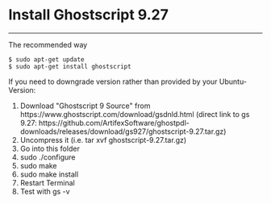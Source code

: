 # Install Ghostscript 9.27
--------------------------

The recommended way

```
$ sudo apt-get update
$ sudo apt-get install ghostscript
```

If you need to downgrade version rather than provided by your Ubuntu-Version:

<ol>
<li>Download "Ghostscript 9 Source" from https://www.ghostscript.com/download/gsdnld.html (direct link to gs 9.27: https://github.com/ArtifexSoftware/ghostpdl-downloads/releases/download/gs927/ghostscript-9.27.tar.gz)</li>
<li>Uncompress it (i.e. tar xvf ghostscript-9.27.tar.gz)</li>
<li>Go into this folder</li>
<li>sudo ./configure</li>
<li>sudo make</li>
<li>sudo make install</li>
<li>Restart Terminal</li>
<li>Test with gs -v</li>
</ol>
